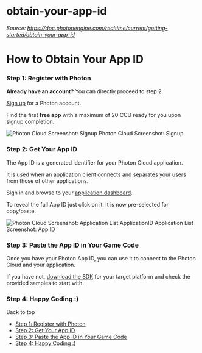 # obtain-your-app-id

_Source: https://doc.photonengine.com/realtime/current/getting-started/obtain-your-app-id_

# How to Obtain Your App ID

### Step 1: Register with Photon

**Already have an account?** You can directly proceed to step 2.

[Sign up](https://id.photonengine.com/account/signup) for a Photon account.

Find the first **free app** with a maximum of 20 CCU ready for you upon signup completion.

![Photon Cloud Screenshot: Signup](/docs/img/signup-cloud-plain.png)
Photon Cloud Screenshot: Signup
### Step 2: Get Your App ID

The App ID is a generated identifier for your Photon Cloud application.

It is used when an application client connects and separates your users from those of other applications.

Sign in and browse to your [application dashboard](https://dashboard.photonengine.com).

To reveal the full App ID just click on it. It is now pre-selected for copy/paste.

![Photon Cloud Screenshot: Application List ApplicationID](/docs/img/getappid.png)
Application List Screenshot: App ID
### Step 3: Paste the App ID in Your Game Code

Once you have your Photon App ID, you can use it to connect to the Photon Cloud and your application.

If you have not, [download the SDK](https://www.photonengine.com/sdks) for your target platform and check the provided samples to start with.

### Step 4: Happy Coding :)

Back to top

- [Step 1: Register with Photon](#step-1-register-with-photon)
- [Step 2: Get Your App ID](#step-2-get-your-app-id)
- [Step 3: Paste the App ID in Your Game Code](#step-3-paste-the-app-id-in-your-game-code)
- [Step 4: Happy Coding :)](#step-4-happy-coding)